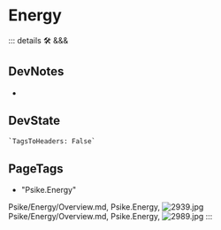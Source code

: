 
# <neuro>Energy</neuro>

::: details 🛠 <dev>&&&</dev>

## DevNotes

-

## DevState

```py
`TagsToHeaders: False`
```

<h2>PageTags</h2>

- "Psike.Energy"

Psike/Energy/Overview.md, <dev>Psike.Energy</dev>, ![2939.jpg](/PaperPhoto/2939.jpg)
Psike/Energy/Overview.md, <dev>Psike.Energy</dev>, ![2989.jpg](/PaperPhoto/2989.jpg)
:::
